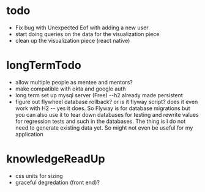 # todo


* Fix bug with Unexpected Eof with adding a new user
* start doing queries on the data for the visualization piece
* clean up the visualization piece (react native)


# longTermTodo

* allow multiple people as mentee and mentors?
* make compatible with okta and google auth
* long term set up mysql server (Free) --h2 already made persistent
* figure out flywheel database rollback? or is it flyway script? does it even work with H2 -- yes it does. So Flyway is for database migrations but you can also use it to tear down databases for testing and rewrite values for regression tests and such in the databases. The thing is I do not need to generate existing data yet. So might not even be useful for my application



# knowledgeReadUp

* css units for sizing
* graceful degredation (front end)?
